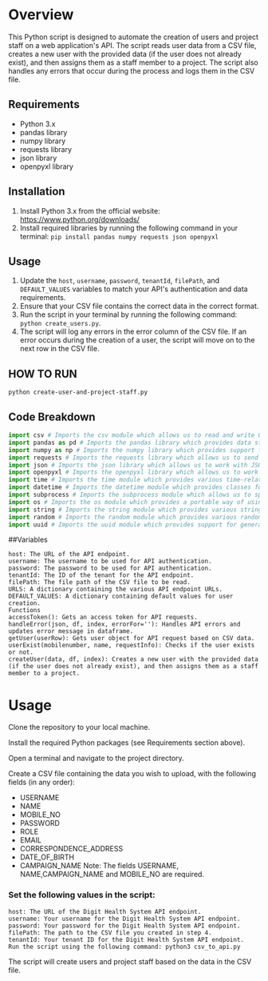 # Overview
This Python script is designed to automate the creation of users and project staff on a web application's API. The script reads user data from a CSV file, creates a new user with the provided data (if the user does not already exist), and then assigns them as a staff member to a project. The script also handles any errors that occur during the process and logs them in the CSV file.

## Requirements
- Python 3.x
- pandas library
- numpy library
- requests library
- json library
- openpyxl library

## Installation
1. Install Python 3.x from the official website: https://www.python.org/downloads/
2. Install required libraries by running the following command in your terminal: `pip install pandas numpy requests json openpyxl`

## Usage
1. Update the `host`, `username`, `password`, `tenantId`, `filePath`, and `DEFAULT_VALUES` variables to match your API's authentication and data requirements.
2. Ensure that your CSV file contains the correct data in the correct format.
3. Run the script in your terminal by running the following command: `python create_users.py`.
4. The script will log any errors in the error column of the CSV file. If an error occurs during the creation of a user, the script will move on to the next row in the CSV file.

## HOW TO RUN

```
python create-user-and-project-staff.py
```
## Code Breakdown
```python
import csv # Imports the csv module which allows us to read and write CSV files.
import pandas as pd # Imports the pandas library which provides data structures for efficiently storing and manipulating large datasets.
import numpy as np # Imports the numpy library which provides support for large, multi-dimensional arrays and matrices.
import requests # Imports the requests library which allows us to send HTTP requests using Python.
import json # Imports the json library which allows us to work with JSON data.
import openpyxl # Imports the openpyxl library which allows us to work with Excel files.
import time # Imports the time module which provides various time-related functions.
import datetime # Imports the datetime module which provides classes for working with dates and times.
import subprocess # Imports the subprocess module which allows us to spawn new processes, connect to their input/output/error pipes, and obtain their return codes.
import os # Imports the os module which provides a portable way of using operating system dependent functionality.
import string # Imports the string module which provides various string-related functions.
import random # Imports the random module which provides various random-related functions.
import uuid # Imports the uuid module which provides support for generating UUIDs.
```

##Variables
```
host: The URL of the API endpoint.
username: The username to be used for API authentication.
password: The password to be used for API authentication.
tenantId: The ID of the tenant for the API endpoint.
filePath: The file path of the CSV file to be read.
URLS: A dictionary containing the various API endpoint URLs.
DEFAULT_VALUES: A dictionary containing default values for user creation.
Functions
accessToken(): Gets an access token for API requests.
handleError(json, df, index, errorFor=''): Handles API errors and updates error message in dataframe.
getUser(userRow): Gets user object for API request based on CSV data.
userExist(mobilenumber, name, requestInfo): Checks if the user exists or not.
createUser(data, df, index): Creates a new user with the provided data (if the user does not already exist), and then assigns them as a staff member to a project.
```

# Usage

Clone the repository to your local machine.

Install the required Python packages (see Requirements section above).

Open a terminal and navigate to the project directory.

Create a CSV file containing the data you wish to upload, with the following fields (in any order):

- USERNAME
- NAME
- MOBILE_NO
- PASSWORD
- ROLE
- EMAIL
- CORRESPONDENCE_ADDRESS
- DATE_OF_BIRTH
- CAMPAIGN_NAME
Note: The fields USERNAME, NAME,CAMPAIGN_NAME and MOBILE_NO are required.

### Set the following values in the script:

```
host: The URL of the Digit Health System API endpoint.
username: Your username for the Digit Health System API endpoint.
password: Your password for the Digit Health System API endpoint.
filePath: The path to the CSV file you created in step 4.
tenantId: Your tenant ID for the Digit Health System API endpoint.
Run the script using the following command: python3 csv_to_api.py
```

The script will create users and project staff based on the data in the CSV file.